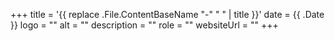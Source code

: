 +++
title = '{{ replace .File.ContentBaseName "-" " " | title }}'
date = {{ .Date }}
logo = ""
alt = ""
description = ""
role = ""
websiteUrl = ""
+++
